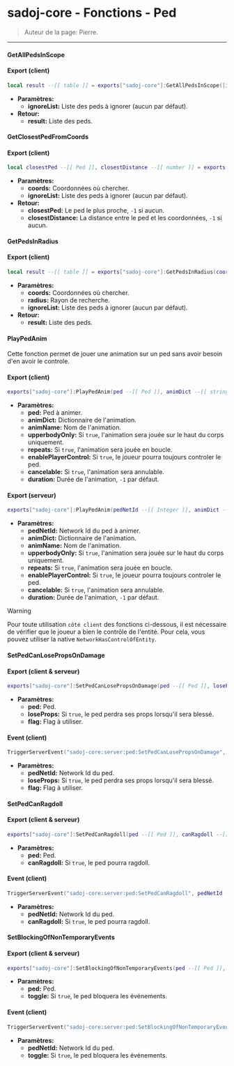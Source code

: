# sadoj-core - Fonctions - Ped

> Auteur de la page: Pierre.

---

#### GetAllPedsInScope

<!-- tabs:start -->

#### **Export (client)**

```lua
local result --[[ table ]] = exports["sadoj-core"]:GetAllPedsInScope([ignoreList --[[ table ]]])
```

* **Paramètres:**
    * **ignoreList:** Liste des peds à ignorer (aucun par défaut).
* **Retour:**
    * **result:** Liste des peds.

<!-- tabs:end -->

#### GetClosestPedFromCoords

<!-- tabs:start -->

#### **Export (client)**

```lua
local closestPed --[[ Ped ]], closestDistance --[[ number ]] = exports["sadoj-core"]:GetClosestPedFromCoords(coords --[[ vector3 ]][, ignoreList --[[ table ]]])
```

* **Paramètres:**
    * **coords:** Coordonnées où chercher.
    * **ignoreList:** Liste des peds à ignorer (aucun par défaut).
* **Retour:**
    * **closestPed:** Le ped le plus proche, `-1` si aucun.
    * **closestDistance:** La distance entre le ped et les coordonnées, `-1` si aucun.

<!-- tabs:end -->

#### GetPedsInRadius

<!-- tabs:start -->

#### **Export (client)**

```lua
local result --[[ table ]] = exports["sadoj-core"]:GetPedsInRadius(coords --[[ vector3 ]], radius --[[ number ]][, ignoreList --[[ table ]]])
```

* **Paramètres:**
    * **coords:** Coordonnées où chercher.
    * **radius:** Rayon de recherche.
    * **ignoreList:** Liste des peds à ignorer (aucun par défaut).
* **Retour:**
    * **result:** Liste des peds.

<!-- tabs:end -->

#### PlayPedAnim

Cette fonction permet de jouer une animation sur un ped sans avoir besoin d'en avoir le controle.

<!-- tabs:start -->

#### **Export (client)**

```lua
exports["sadoj-core"]:PlayPedAnim(ped --[[ Ped ]], animDict --[[ string ]], animName --[[ string ]], upperbodyOnly --[[ boolean ]], repeats --[[ boolean ]], enablePlayerControl --[[ boolean ]], cancelable --[[ boolean ]][, duration --[[ number ]]])
```

* **Paramètres:**
    * **ped:** Ped à animer.
    * **animDict:** Dictionnaire de l'animation.
    * **animName:** Nom de l'animation.
    * **upperbodyOnly:** Si `true`, l'animation sera jouée sur le haut du corps uniquement.
    * **repeats:** Si `true`, l'animation sera jouée en boucle.
    * **enablePlayerControl:** Si `true`, le joueur pourra toujours controler le ped.
    * **cancelable:** Si `true`, l'animation sera annulable.
    * **duration:** Durée de l'animation, `-1` par défaut.

#### **Export (serveur)**

```lua
exports["sadoj-core"]:PlayPedAnim(pedNetId --[[ Integer ]], animDict --[[ string ]], animName --[[ string ]], upperbodyOnly --[[ boolean ]], repeats --[[ boolean ]], enablePlayerControl --[[ boolean ]], cancelable --[[ boolean ]][, duration --[[ number ]]])
```

* **Paramètres:**
    * **pedNetId:** Network Id du ped à animer.
    * **animDict:** Dictionnaire de l'animation.
    * **animName:** Nom de l'animation.
    * **upperbodyOnly:** Si `true`, l'animation sera jouée sur le haut du corps uniquement.
    * **repeats:** Si `true`, l'animation sera jouée en boucle.
    * **enablePlayerControl:** Si `true`, le joueur pourra toujours controler le ped.
    * **cancelable:** Si `true`, l'animation sera annulable.
    * **duration:** Durée de l'animation, `-1` par défaut.
<!-- tabs:end -->


> [!warning]
> Pour toute utilisation `côté client` des fonctions ci-dessous, il est nécessaire de vérifier que le joueur a bien le contrôle de l'entité. Pour cela, vous pouvez utiliser la native `NetworkHasControlOfEntity`.

#### SetPedCanLosePropsOnDamage

<!-- tabs:start -->
#### **Export (client & serveur)**
```lua
exports["sadoj-core"]:SetPedCanLosePropsOnDamage(ped --[[ Ped ]], loseProps --[[ boolean ]], flag --[[ integer ]])
```
* **Paramètres:**
  * **ped:** Ped.
  * **loseProps:** Si `true`, le ped perdra ses props lorsqu'il sera blessé.
  * **flag:** Flag à utiliser.
#### **Event (client)**
```lua
TriggerServerEvent("sadoj-core:server:ped:SetPedCanLosePropsOnDamage", pedNetId --[[ integer ]], loseProps --[[ boolean ]], flag --[[ integer ]])
```
* **Paramètres:**
  * **pedNetId:** Network Id du ped.
  * **loseProps:** Si `true`, le ped perdra ses props lorsqu'il sera blessé.
  * **flag:** Flag à utiliser.
<!-- tabs:end -->

#### SetPedCanRagdoll

<!-- tabs:start -->
#### **Export (client & serveur)**
```lua
exports["sadoj-core"]:SetPedCanRagdoll(ped --[[ Ped ]], canRagdoll --[[ boolean ]])
```
* **Paramètres:**
  * **ped:** Ped.
  * **canRagdoll:** Si `true`, le ped pourra ragdoll.
#### **Event (client)**
```lua
TriggerServerEvent("sadoj-core:server:ped:SetPedCanRagdoll", pedNetId --[[ integer ]], canRagdoll --[[ boolean ]])
```
* **Paramètres:**
  * **pedNetId:** Network Id du ped.
  * **canRagdoll:** Si `true`, le ped pourra ragdoll.
<!-- tabs:end -->

#### SetBlockingOfNonTemporaryEvents

<!-- tabs:start -->
#### **Export (client & serveur)**
```lua
exports["sadoj-core"]:SetBlockingOfNonTemporaryEvents(ped --[[ Ped ]], toggle --[[ boolean ]])
```
* **Paramètres:**
  * **ped:** Ped.
  * **toggle:** Si `true`, le ped bloquera les événements.
#### **Event (client)**
```lua
TriggerServerEvent("sadoj-core:server:ped:SetBlockingOfNonTemporaryEvents", pedNetId --[[ integer ]], toggle --[[ boolean ]])
```
* **Paramètres:**
  * **pedNetId:** Network Id du ped.
  * **toggle:** Si `true`, le ped bloquera les événements.
<!-- tabs:end -->

